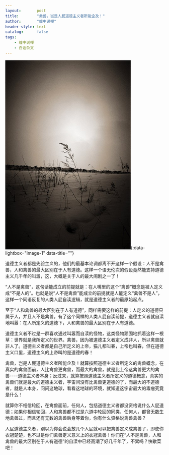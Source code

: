 ```yaml
---
layout:       post
title:        "禽兽，岂是人屁道德主义者所能企及！"
author:       "缠中说禅"
header-style: text
catalog:      false
tags:
    - 缠中说禅
    - 白话杂文
---
```


[![](/img/czsc/20060906-0297.png)](/img/czsc/20060906-0297.png){:data-lightbox="image-1" data-title=""}



道德主义者都是先验主义的，他们的最基本论调都离不开这样一个假设：人不是禽兽，人和禽兽的最大区别在于人有道德。这样一个语无伦次的假设竟然能支持道德主义几千年的叫嚣，这，大概是关于人的最大闹剧之一了！



“人不是禽兽”，这句话能成立的前提就是：在人嘴里的这个“禽兽”概念是被人定义成“不是人的”。也就是说“人不是禽兽”能成立的前提就是人能定义“禽兽不是人”，这样一个同语反复的人类人屁自渎逻辑，就是道德主义者的最原始起点。



至于“人和禽兽的最大区别在于人有道德”，同样需要这样的前提：人定义的道德只属于人，并且人不是禽兽。有了这个同样的人类人屁自渎前提，道德主义者就自渎地叫嚣：在人所定义的道德下，人和禽兽的最大区别在于人有道德。



道德主义者不过是一群喜欢通过叫嚣而自渎的怪物，这类怪物顽固地抓着这样一根草：世界就是我所定义的世界。禽兽，因为被道德主义者定义成非人，所以禽兽就非人了。道德主义者都是自己所定义的上帝，猫儿都叫春，上帝也叫春，但在道德主义口里，道德主义的上帝叫的是道德的春！



禽兽，岂是人屁道德主义者所能企及！就算按照道德主义者所定义的禽兽概念，在真实的禽兽面前，人比禽兽更禽兽，而最大的禽兽，就是比上帝这禽兽更大的禽兽----道德主义者本身；反过来，就算按照道德主义者所定义的道德概念，真实的禽兽们就是最大的道德主义者，宇宙间没有比禽兽更道德的了，而最大的不道德者，就是人本身，问问这地球，看看这地球的环境，就知道这宇宙最大的毒瘤究竟是什么！



就算你不相信轮回，在禽兽面前，任何人，包括道德主义者都没资格说什么人屁道德；如果你相信轮回，人和禽兽都不过是六道中轮回的同类，任何人，都曾无数生地禽兽过，而且还有无数的禽兽后身等着你，你有什么资格说禽兽禽兽？



人屁道德主义者，别以为你会说会放几个人屁就可以把禽兽定义成禽兽了，即使你衣冠楚楚，也不过是你们禽兽定义意义上的衣冠禽兽！你们在“人不是禽兽，人和禽兽的最大区别在于人有道德”的自渎中已经高潮了好几千年了，不累吗？快歇菜吧！

